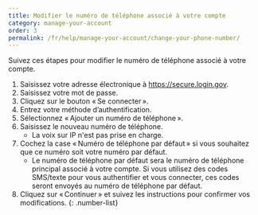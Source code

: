 ```yaml
---
title: Modifier le numéro de téléphone associé à votre compte
category: manage-your-account
order: 3
permalink: /fr/help/manage-your-account/change-your-phone-number/
---
```

Suivez ces étapes pour modifier le numéro de téléphone associé à votre compte.

1. Saisissez votre adresse électronique à <https://secure.login.gov>.
1. Saisissez votre mot de passe.
1. Cliquez sur le bouton « Se connecter ».
1. Entrez votre méthode d’authentification.
1. Sélectionnez « Ajouter un numéro de téléphone ».
1. Saisissez le nouveau numéro de téléphone.
   * La voix sur IP n'est pas prise en charge.
1. Cochez la case « Numéro de téléphone par défaut » si vous souhaitez que ce numéro soit votre numéro par défaut.
   * Le numéro de téléphone par défaut sera le numéro de téléphone principal associé à votre compte. Si vous utilisez des codes SMS/texte pour vous authentifier et vous connecter, ces codes seront envoyés au numéro de téléphone par défaut.
1. Cliquez sur « Continuer » et suivez les instructions pour confirmer vos modifications.
   {: .number-list}